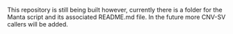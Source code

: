This repository is still being built however, currently there is a folder for the Manta script and its associated README.md file. In the future more CNV-SV callers will be added.
